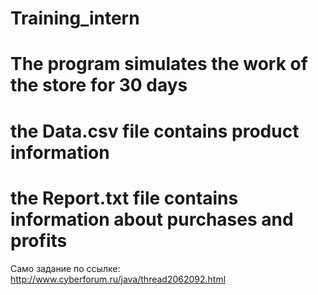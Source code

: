 # Training_intern
# The program simulates the work of the store for 30 days
# the Data.csv file contains product information
# the Report.txt file contains information about purchases and profits
Само задание по ссылке: http://www.cyberforum.ru/java/thread2062092.html

